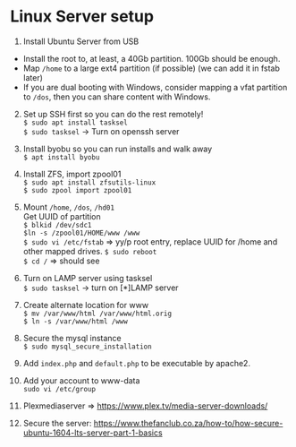 Linux Server setup
==================

1. Install Ubuntu Server from USB<br>
- Install the root to, at least, a 40Gb partition. 100Gb should be enough.<br>
- Map ```/home``` to a large ext4 partition (if possible) (we can add it in fstab later)<br>
- If you are dual booting with Windows, consider mapping a vfat partition to ```/dos```, then you can share content with Windows.<br>

2. Set up SSH first so you can do the rest remotely!<br>
```$ sudo apt install tasksel```<br>
```$ sudo tasksel``` -> Turn on openssh server<br>

2. Install byobu so you can run installs and walk away<br>
```$ apt install byobu```<br>

3. Install ZFS, import zpool01<br>
```$ sudo apt install zfsutils-linux```<br>
```$ sudo zpool import zpool01```<br>

4. Mount ```/home```, ```/dos```, ```/hd01```<br>
Get UUID of partition<br>
```$ blkid /dev/sdc1```<br>
```$ln -s /zpool01/HOME/www /www```<br>
```$ sudo vi /etc/fstab``` => yy/p root entry, replace UUID for /home and other mapped drives.
```$ sudo reboot```<br>
```$ cd /``` => should see 

5. Turn on LAMP server using tasksel<br>
```$ sudo tasksel``` -> turn on [*]LAMP server<br>

6. Create alternate location for www<br>
```$ mv /var/www/html /var/www/html.orig```<br>
```$ ln -s /var/www/html /www```<br>

7. Secure the mysql instance<br>
```$ sudo mysql_secure_installation```<br>

8. Add ```index.php``` and ```default.php``` to be executable by apache2.<br>

9. Add your account to www-data<br>
```sudo vi /etc/group```<br>

1. Plexmediaserver => https://www.plex.tv/media-server-downloads/<br>

1. Secure the server: https://www.thefanclub.co.za/how-to/how-secure-ubuntu-1604-lts-server-part-1-basics



